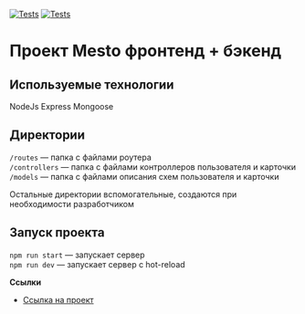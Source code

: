 [![Tests](https://github.com/dyakovlevich/express-mesto-gha/actions/workflows/tests-13-sprint.yml/badge.svg)](https://github.com/dyakovlevich/express-mesto-gha/actions/workflows/tests-13-sprint.yml) [![Tests](https://github.com/dyakovlevich/express-mesto-gha/actions/workflows/tests-14-sprint.yml/badge.svg)](https://github.com/dyakovlevich/express-mesto-gha/actions/workflows/tests-14-sprint.yml)
# Проект Mesto фронтенд + бэкенд

## Используемые технологии
NodeJs
Express
Mongoose

## Директории

`/routes` — папка с файлами роутера  
`/controllers` — папка с файлами контроллеров пользователя и карточки   
`/models` — папка с файлами описания схем пользователя и карточки  
  
Остальные директории вспомогательные, создаются при необходимости разработчиком

## Запуск проекта

`npm run start` — запускает сервер   
`npm run dev` — запускает сервер с hot-reload

**Ссылки**
* [Ссылка на проект](https://github.com/dyakovlevich/express-mesto-gha)
